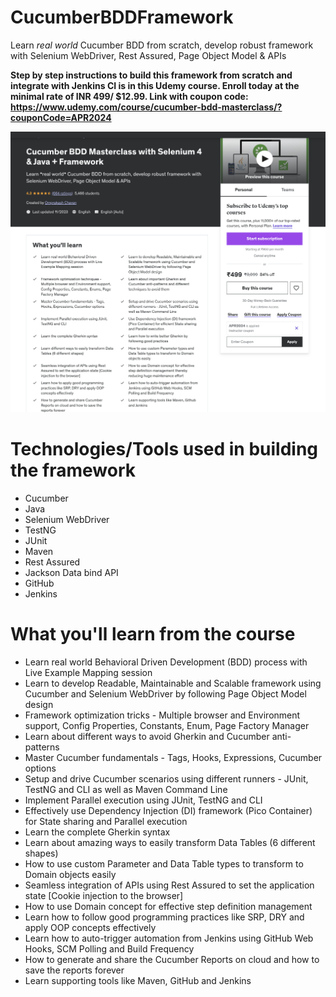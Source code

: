 # CucumberBDDFramework
Learn *real world* Cucumber BDD from scratch, develop robust framework with Selenium WebDriver, Rest Assured, Page Object Model & APIs

**Step by step instructions to build this framework from scratch and integrate with Jenkins CI is in this Udemy course.
Enroll today at the minimal rate of INR 499/ $12.99.
Link with coupon code: https://www.udemy.com/course/cucumber-bdd-masterclass/?couponCode=APR2024**

![Udemy_Landing_Page](/CourseLandingPage.png)

Technologies/Tools used in building the framework
=================================================
- Cucumber
- Java
- Selenium WebDriver
- TestNG
- JUnit
- Maven
- Rest Assured
- Jackson Data bind API
- GitHub
- Jenkins

What you'll learn from the course
=================================
- Learn real world Behavioral Driven Development (BDD) process with Live Example Mapping session
- Learn to develop Readable, Maintainable and Scalable framework using Cucumber and Selenium WebDriver by following Page Object Model design
- Framework optimization tricks - Multiple browser and Environment support, Config Properties, Constants, Enum, Page Factory Manager
- Learn about different ways to avoid Gherkin and Cucumber anti-patterns
- Master Cucumber fundamentals - Tags, Hooks, Expressions, Cucumber options
- Setup and drive Cucumber scenarios using different runners - JUnit, TestNG and CLI as well as Maven Command Line
- Implement Parallel execution using JUnit, TestNG and CLI
- Effectively use Dependency Injection (DI) framework (Pico Container) for State sharing and Parallel execution
- Learn the complete Gherkin syntax
- Learn about amazing ways to easily transform Data Tables (6 different shapes)
- How to use custom Parameter and Data Table types to transform to Domain objects easily
- Seamless integration of APIs using Rest Assured to set the application state [Cookie injection to the browser]
- How to use Domain concept for effective step definition management
- Learn how to follow good programming practices like SRP, DRY and apply OOP concepts effectively
- Learn how to auto-trigger automation from Jenkins using GitHub Web Hooks, SCM Polling and Build Frequency
- How to generate and share the Cucumber Reports on cloud and how to save the reports forever
- Learn supporting tools like Maven, GitHub and Jenkins
